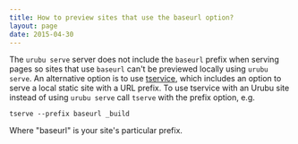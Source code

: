 ```yaml
---
title: How to preview sites that use the baseurl option?
layout: page
date: 2015-04-30
---
```


The `urubu serve` server does not include the `baseurl` prefix when serving
pages so sites that use `baseurl` can't be previewed locally using
`urubu serve`.
An alternative option is to use
[tservice](https://github.com/jiffyclub/tservice), which includes
an option to serve a local static site with a URL prefix.
To use tservice with an Urubu site instead of using `urubu serve`
call `tserve` with the prefix option, e.g.

```
tserve --prefix baseurl _build
```

Where "baseurl" is your site's particular prefix.
